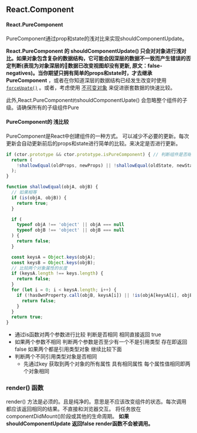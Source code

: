 ## React.Component



#### React.PureComponent

PureComponent通过prop和state的浅对比来实现shouldComponentUpdate。



**React.PureComponent 的 shouldComponentUpdate() 只会对对象进行浅对比。如果对象包含复杂的数据结构，它可能会因深层的数据不一致而产生错误的否定判断(表现为对象深层的数据已改变视图却没有更新, 原文：false-negatives)。当你期望只拥有简单的props和state时，才去继承PureComponent** ，或者在你知道深层的数据结构已经发生改变时使用 [`forceUpate()`](https://react.docschina.org/docs/react-component.html#forceupdate) 。或者，考虑使用 [不可变对象](https://facebook.github.io/immutable-js/) 来促进嵌套数据的快速比较。

此外,React.PureComponent` 的 `shouldComponentUpate() 会忽略整个组件的子级。请确保所有的子级组件Pure





#### PureComponent的 浅比较

PureComponent是React中创建组件的一种方式。 可以减少不必要的更新。每次更新会自动更新前后的props和state进行简单的比较。来决定是否进行更新。

```javascript
if (ctor.prototype && ctor.prototype.isPureComponent) { // 判断组件是否继承的PureComponent
  return (
    !shallowEqual(oldProps, newProps) || !shallowEqual(oldState, newState);
  );
}

function shallowEqual(objA, objB) {
  // 如果相等
  if (is(objA, objB)) {
    return true;
  }

  if (
    typeof objA !== 'object' || objA === null
    typeof objB !== 'object' || objB === null
  ) {
    return false;
  }

  const keysA = Object.keys(objA);
  const keysB = Object.keys(objB);
  // 比较两个对象属性的长度
  if (keysA.length !== keys.length) {
    return false;
  }
  for (let i = 0; i < keysA.length; i++) {
    if (!hasOwnProperty.call(objB, keysA[i]) || !is(objA[keysA[i], objB[keysA[i]])) {
      return false;
    }
  }
  return true;
}
```

* 通过is函数对两个参数进行比较 判断是否相同 相同直接返回 true
* 如果两个参数不相同 判断两个参数是否至少有一个不是引用类型 存在即返回false 如果两个都是引用类型对象 继续比较下面
* 判断两个不同引用类型对象是否相同
  * 先通过key 获取到两个对象的所有属性 具有相同属性 每个属性值相同即两个对象相同









### render() 函数

render() 方法是必须的。且是纯净的。意思是不应该改变组件的状态。每次调用都应该返回相同的结果。不直接和浏览器交互。 将任务放在componentDidMount()阶段或其他的生命周期。 **如果shouldComponentUpdate 返回false render函数不会被调用。**









